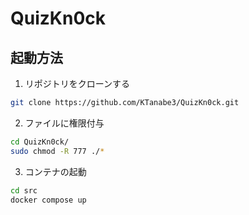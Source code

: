# QuizKn0ck

## 起動方法
1. リポジトリをクローンする
```bash
git clone https://github.com/KTanabe3/QuizKn0ck.git
```
2. ファイルに権限付与
```bash
cd QuizKn0ck/
sudo chmod -R 777 ./*
```
3. コンテナの起動
```bash
cd src
docker compose up
```
